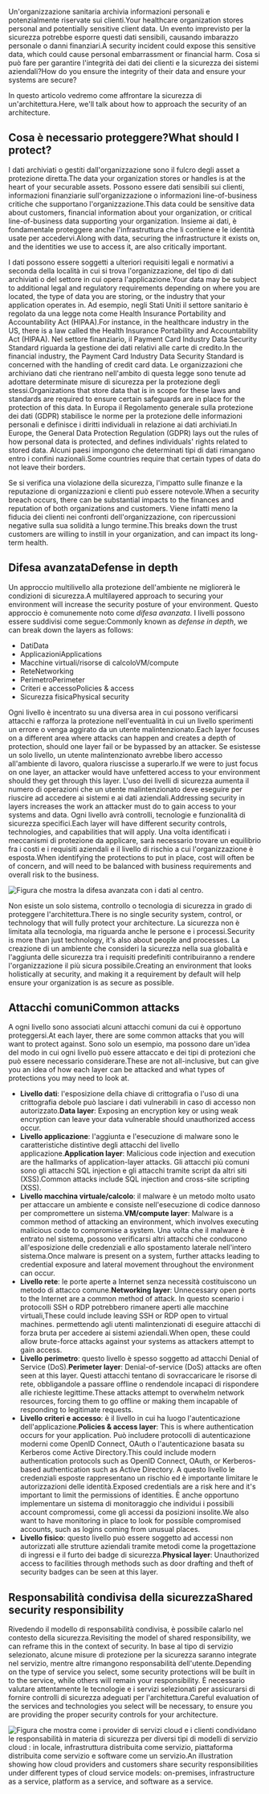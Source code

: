<span data-ttu-id="918fd-101">Un'organizzazione sanitaria archivia informazioni personali e potenzialmente riservate sui clienti.</span><span class="sxs-lookup"><span data-stu-id="918fd-101">Your healthcare organization stores personal and potentially sensitive client data.</span></span> <span data-ttu-id="918fd-102">Un evento imprevisto per la sicurezza potrebbe esporre questi dati sensibili, causando imbarazzo personale o danni finanziari.</span><span class="sxs-lookup"><span data-stu-id="918fd-102">A security incident could expose this sensitive data, which could cause personal embarrassment or financial harm.</span></span> <span data-ttu-id="918fd-103">Cosa si può fare per garantire l'integrità dei dati dei clienti e la sicurezza dei sistemi aziendali?</span><span class="sxs-lookup"><span data-stu-id="918fd-103">How do you ensure the integrity of their data and ensure your systems are secure?</span></span> 

<span data-ttu-id="918fd-104">In questo articolo vedremo come affrontare la sicurezza di un'architettura.</span><span class="sxs-lookup"><span data-stu-id="918fd-104">Here, we'll talk about how to approach the security of an architecture.</span></span>

## <a name="what-should-i-protect"></a><span data-ttu-id="918fd-105">Cosa è necessario proteggere?</span><span class="sxs-lookup"><span data-stu-id="918fd-105">What should I protect?</span></span>

<span data-ttu-id="918fd-106">I dati archiviati o gestiti dall'organizzazione sono il fulcro degli asset a protezione diretta.</span><span class="sxs-lookup"><span data-stu-id="918fd-106">The data your organization stores or handles is at the heart of your securable assets.</span></span> <span data-ttu-id="918fd-107">Possono essere dati sensibili sui clienti, informazioni finanziarie sull'organizzazione o informazioni line-of-business critiche che supportano l'organizzazione.</span><span class="sxs-lookup"><span data-stu-id="918fd-107">This data could be sensitive data about customers, financial information about your organization, or critical line-of-business data supporting your organization.</span></span> <span data-ttu-id="918fd-108">Insieme ai dati, è fondamentale proteggere anche l'infrastruttura che li contiene e le identità usate per accedervi.</span><span class="sxs-lookup"><span data-stu-id="918fd-108">Along with data, securing the infrastructure it exists on, and the identities we use to access it, are also critically important.</span></span>

<span data-ttu-id="918fd-109">I dati possono essere soggetti a ulteriori requisiti legali e normativi a seconda della località in cui si trova l'organizzazione, del tipo di dati archiviati o del settore in cui opera l'applicazione.</span><span class="sxs-lookup"><span data-stu-id="918fd-109">Your data may be subject to additional legal and regulatory requirements depending on where you are located, the type of data you are storing, or the industry that your application operates in.</span></span> <span data-ttu-id="918fd-110">Ad esempio, negli Stati Uniti il settore sanitario è regolato da una legge nota come Health Insurance Portability and Accountability Act (HIPAA).</span><span class="sxs-lookup"><span data-stu-id="918fd-110">For instance, in the healthcare industry in the US, there is a law called the Health Insurance Portability and Accountability Act (HIPAA).</span></span> <span data-ttu-id="918fd-111">Nel settore finanziario, il Payment Card Industry Data Security Standard riguarda la gestione dei dati relativi alle carte di credito.</span><span class="sxs-lookup"><span data-stu-id="918fd-111">In the financial industry, the Payment Card Industry Data Security Standard is concerned with the handling of credit card data.</span></span> <span data-ttu-id="918fd-112">Le organizzazioni che archiviano dati che rientrano nell'ambito di questa legge sono tenute ad adottare determinate misure di sicurezza per la protezione degli stessi.</span><span class="sxs-lookup"><span data-stu-id="918fd-112">Organizations that store data that is in scope for these laws and standards are required to ensure certain safeguards are in place for the protection of this data.</span></span> <span data-ttu-id="918fd-113">In Europa il Regolamento generale sulla protezione dei dati (GDPR) stabilisce le norme per la protezione delle informazioni personali e definisce i diritti individuali in relazione ai dati archiviati.</span><span class="sxs-lookup"><span data-stu-id="918fd-113">In Europe, the General Data Protection Regulation (GDPR) lays out the rules of how personal data is protected, and defines individuals' rights related to stored data.</span></span> <span data-ttu-id="918fd-114">Alcuni paesi impongono che determinati tipi di dati rimangano entro i confini nazionali.</span><span class="sxs-lookup"><span data-stu-id="918fd-114">Some countries require that certain types of data do not leave their borders.</span></span>

<span data-ttu-id="918fd-115">Se si verifica una violazione della sicurezza, l'impatto sulle finanze e la reputazione di organizzazioni e clienti può essere notevole.</span><span class="sxs-lookup"><span data-stu-id="918fd-115">When a security breach occurs, there can be substantial impacts to the finances and reputation of both organizations and customers.</span></span> <span data-ttu-id="918fd-116">Viene infatti meno la fiducia dei clienti nei confronti dell'organizzazione, con ripercussioni negative sulla sua solidità a lungo termine.</span><span class="sxs-lookup"><span data-stu-id="918fd-116">This breaks down the trust customers are willing to instill in your organization, and can impact its long-term health.</span></span>

## <a name="defense-in-depth"></a><span data-ttu-id="918fd-117">Difesa avanzata</span><span class="sxs-lookup"><span data-stu-id="918fd-117">Defense in depth</span></span>

<span data-ttu-id="918fd-118">Un approccio multilivello alla protezione dell'ambiente ne migliorerà le condizioni di sicurezza.</span><span class="sxs-lookup"><span data-stu-id="918fd-118">A multilayered approach to securing your environment will increase the security posture of your environment.</span></span> <span data-ttu-id="918fd-119">Questo approccio è comunemente noto come _difesa avanzata_. I livelli possono essere suddivisi come segue:</span><span class="sxs-lookup"><span data-stu-id="918fd-119">Commonly known as _defense in depth_, we can break down the layers as follows:</span></span>

* <span data-ttu-id="918fd-120">Dati</span><span class="sxs-lookup"><span data-stu-id="918fd-120">Data</span></span>
* <span data-ttu-id="918fd-121">Applicazioni</span><span class="sxs-lookup"><span data-stu-id="918fd-121">Applications</span></span>
* <span data-ttu-id="918fd-122">Macchine virtuali/risorse di calcolo</span><span class="sxs-lookup"><span data-stu-id="918fd-122">VM/compute</span></span>
* <span data-ttu-id="918fd-123">Rete</span><span class="sxs-lookup"><span data-stu-id="918fd-123">Networking</span></span>
* <span data-ttu-id="918fd-124">Perimetro</span><span class="sxs-lookup"><span data-stu-id="918fd-124">Perimeter</span></span>
* <span data-ttu-id="918fd-125">Criteri e accesso</span><span class="sxs-lookup"><span data-stu-id="918fd-125">Policies & access</span></span>
* <span data-ttu-id="918fd-126">Sicurezza fisica</span><span class="sxs-lookup"><span data-stu-id="918fd-126">Physical security</span></span>

<span data-ttu-id="918fd-127">Ogni livello è incentrato su una diversa area in cui possono verificarsi attacchi e rafforza la protezione nell'eventualità in cui un livello sperimenti un errore o venga aggirato da un utente malintenzionato.</span><span class="sxs-lookup"><span data-stu-id="918fd-127">Each layer focuses on a different area where attacks can happen and creates a depth of protection, should one layer fail or be bypassed by an attacker.</span></span> <span data-ttu-id="918fd-128">Se esistesse un solo livello, un utente malintenzionato avrebbe libero accesso all'ambiente di lavoro, qualora riuscisse a superarlo.</span><span class="sxs-lookup"><span data-stu-id="918fd-128">If we were to just focus on one layer, an attacker would have unfettered access to your environment should they get through this layer.</span></span> <span data-ttu-id="918fd-129">L'uso dei livelli di sicurezza aumenta il numero di operazioni che un utente malintenzionato deve eseguire per riuscire ad accedere ai sistemi e ai dati aziendali.</span><span class="sxs-lookup"><span data-stu-id="918fd-129">Addressing security in layers increases the work an attacker must do to gain access to your systems and data.</span></span> <span data-ttu-id="918fd-130">Ogni livello avrà controlli, tecnologie e funzionalità di sicurezza specifici.</span><span class="sxs-lookup"><span data-stu-id="918fd-130">Each layer will have different security controls, technologies, and capabilities that will apply.</span></span> <span data-ttu-id="918fd-131">Una volta identificati i meccanismi di protezione da applicare, sarà necessario trovare un equilibrio fra i costi e i requisiti aziendali e il livello di rischio a cui l'organizzazione è esposta.</span><span class="sxs-lookup"><span data-stu-id="918fd-131">When identifying the protections to put in place, cost will often be of concern, and will need to be balanced with business requirements and overall risk to the business.</span></span>

![Figura che mostra la difesa avanzata con i dati al centro.](../media/security-layers.png)

<span data-ttu-id="918fd-134">Non esiste un solo sistema, controllo o tecnologia di sicurezza in grado di proteggere l'architettura.</span><span class="sxs-lookup"><span data-stu-id="918fd-134">There is no single security system, control, or technology that will fully protect your architecture.</span></span> <span data-ttu-id="918fd-135">La sicurezza non è limitata alla tecnologia, ma riguarda anche le persone e i processi.</span><span class="sxs-lookup"><span data-stu-id="918fd-135">Security is more than just technology, it's also about people and processes.</span></span> <span data-ttu-id="918fd-136">La creazione di un ambiente che consideri la sicurezza nella sua globalità e l'aggiunta delle sicurezza tra i requisiti predefiniti contribuiranno a rendere l'organizzazione il più sicura possibile.</span><span class="sxs-lookup"><span data-stu-id="918fd-136">Creating an environment that looks holistically at security, and making it a requirement by default will help ensure your organization is as secure as possible.</span></span>

## <a name="common-attacks"></a><span data-ttu-id="918fd-137">Attacchi comuni</span><span class="sxs-lookup"><span data-stu-id="918fd-137">Common attacks</span></span>

<span data-ttu-id="918fd-138">A ogni livello sono associati alcuni attacchi comuni da cui è opportuno proteggersi.</span><span class="sxs-lookup"><span data-stu-id="918fd-138">At each layer, there are some common attacks that you will want to protect against.</span></span> <span data-ttu-id="918fd-139">Sono solo un esempio, ma possono dare un'idea del modo in cui ogni livello può essere attaccato e dei tipi di protezioni che può essere necessario considerare.</span><span class="sxs-lookup"><span data-stu-id="918fd-139">These are not all-inclusive, but can give you an idea of how each layer can be attacked and what types of protections you may need to look at.</span></span>

* <span data-ttu-id="918fd-140">**Livello dati**: l'esposizione della chiave di crittografia o l'uso di una crittografia debole può lasciare i dati vulnerabili in caso di accesso non autorizzato.</span><span class="sxs-lookup"><span data-stu-id="918fd-140">**Data layer**: Exposing an encryption key or using weak encryption can leave your data vulnerable should unauthorized access occur.</span></span>
* <span data-ttu-id="918fd-141">**Livello applicazione**: l'aggiunta e l'esecuzione di malware sono le caratteristiche distintive degli attacchi del livello applicazione.</span><span class="sxs-lookup"><span data-stu-id="918fd-141">**Application layer**: Malicious code injection and execution are the hallmarks of application-layer attacks.</span></span> <span data-ttu-id="918fd-142">Gli attacchi più comuni sono gli attacchi SQL injection e gli attacchi tramite script da altri siti (XSS).</span><span class="sxs-lookup"><span data-stu-id="918fd-142">Common attacks include SQL injection and cross-site scripting (XSS).</span></span>
* <span data-ttu-id="918fd-143">**Livello macchina virtuale/calcolo**: il malware è un metodo molto usato per attaccare un ambiente e consiste nell'esecuzione di codice dannoso per compromettere un sistema.</span><span class="sxs-lookup"><span data-stu-id="918fd-143">**VM/compute layer**: Malware is a common method of attacking an environment, which involves executing malicious code to compromise a system.</span></span> <span data-ttu-id="918fd-144">Una volta che il malware è entrato nel sistema, possono verificarsi altri attacchi che conducono all'esposizione delle credenziali e allo spostamento laterale nell'intero sistema.</span><span class="sxs-lookup"><span data-stu-id="918fd-144">Once malware is present on a system, further attacks leading to credential exposure and lateral movement throughout the environment can occur.</span></span>
* <span data-ttu-id="918fd-145">**Livello rete**: le porte aperte a Internet senza necessità costituiscono un metodo di attacco comune.</span><span class="sxs-lookup"><span data-stu-id="918fd-145">**Networking layer**: Unnecessary open ports to the Internet are a common method of attack.</span></span> <span data-ttu-id="918fd-146">In questo scenario i protocolli SSH o RDP potrebbero rimanere aperti alle macchine virtuali,</span><span class="sxs-lookup"><span data-stu-id="918fd-146">These could include leaving SSH or RDP open to virtual machines.</span></span> <span data-ttu-id="918fd-147">permettendo agli utenti malintenzionati di eseguire attacchi di forza bruta per accedere ai sistemi aziendali.</span><span class="sxs-lookup"><span data-stu-id="918fd-147">When open, these could allow brute-force attacks against your systems as attackers attempt to gain access.</span></span>
* <span data-ttu-id="918fd-148">**Livello perimetro**: questo livello è spesso soggetto ad attacchi Denial of Service (DoS).</span><span class="sxs-lookup"><span data-stu-id="918fd-148">**Perimeter layer**: Denial-of-service (DoS) attacks are often seen at this layer.</span></span> <span data-ttu-id="918fd-149">Questi attacchi tentano di sovraccaricare le risorse di rete, obbligandole a passare offline o rendendole incapaci di rispondere alle richieste legittime.</span><span class="sxs-lookup"><span data-stu-id="918fd-149">These attacks attempt to overwhelm network resources, forcing them to go  offline or making them incapable of responding to legitimate requests.</span></span>
* <span data-ttu-id="918fd-150">**Livello criteri e accesso**: è il livello in cui ha luogo l'autenticazione dell'applicazione.</span><span class="sxs-lookup"><span data-stu-id="918fd-150">**Policies & access layer**: This is where authentication occurs for your application.</span></span> <span data-ttu-id="918fd-151">Può includere protocolli di autenticazione moderni come OpenID Connect, OAuth o l'autenticazione basata su Kerberos come Active Directory.</span><span class="sxs-lookup"><span data-stu-id="918fd-151">This could include modern authentication protocols such as OpenID Connect, OAuth, or Kerberos-based authentication such as Active Directory.</span></span> <span data-ttu-id="918fd-152">A questo livello le credenziali esposte rappresentano un rischio ed è importante limitare le autorizzazioni delle identità.</span><span class="sxs-lookup"><span data-stu-id="918fd-152">Exposed credentials are a risk here and it's important to limit the permissions of identities.</span></span> <span data-ttu-id="918fd-153">È anche opportuno implementare un sistema di monitoraggio che individui i possibili account compromessi, come gli accessi da posizioni insolite.</span><span class="sxs-lookup"><span data-stu-id="918fd-153">We also want to have monitoring in place to look for possible compromised accounts, such as logins coming from unusual places.</span></span>
* <span data-ttu-id="918fd-154">**Livello fisico**: questo livello può essere soggetto ad accessi non autorizzati alle strutture aziendali tramite metodi come la progettazione di ingressi e il furto dei badge di sicurezza.</span><span class="sxs-lookup"><span data-stu-id="918fd-154">**Physical layer**: Unauthorized access to facilities through methods such as door drafting and theft of security badges can be seen at this layer.</span></span>

## <a name="shared-security-responsibility"></a><span data-ttu-id="918fd-155">Responsabilità condivisa della sicurezza</span><span class="sxs-lookup"><span data-stu-id="918fd-155">Shared security responsibility</span></span>

<span data-ttu-id="918fd-156">Rivedendo il modello di responsabilità condivisa, è possibile calarlo nel contesto della sicurezza.</span><span class="sxs-lookup"><span data-stu-id="918fd-156">Revisiting the model of shared responsibility, we can reframe this in the context of security.</span></span> <span data-ttu-id="918fd-157">In base al tipo di servizio selezionato, alcune misure di protezione per la sicurezza saranno integrate nel servizio, mentre altre rimangono responsabilità dell'utente.</span><span class="sxs-lookup"><span data-stu-id="918fd-157">Depending on the type of service you select, some security protections will be built in to the service, while others will remain your responsibility.</span></span> <span data-ttu-id="918fd-158">È necessario valutare attentamente le tecnologie e i servizi selezionati per assicurarsi di fornire controlli di sicurezza adeguati per l'architettura.</span><span class="sxs-lookup"><span data-stu-id="918fd-158">Careful evaluation of the services and technologies you select will be necessary, to ensure you are providing the proper security controls for your architecture.</span></span>

![<span data-ttu-id="918fd-159">Figura che mostra come i provider di servizi cloud e i clienti condividano le responsabilità in materia di sicurezza per diversi tipi di modelli di servizio cloud : in locale, infrastruttura distribuita come servizio, piattaforma distribuita come servizio e software come un servizio.</span><span class="sxs-lookup"><span data-stu-id="918fd-159">An illustration showing how cloud providers and customers share security responsibilities under different types of cloud service models: on-premises, infrastructure as a service, platform as a service, and software as a service.</span></span> ](../media/shared_responsibilities.png)
